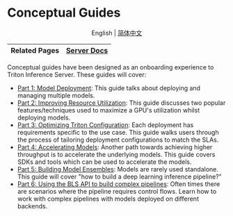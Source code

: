 <!--
# Copyright 2023, NVIDIA CORPORATION & AFFILIATES. All rights reserved.
#
# Redistribution and use in source and binary forms, with or without
# modification, are permitted provided that the following conditions
# are met:
#  * Redistributions of source code must retain the above copyright
#    notice, this list of conditions and the following disclaimer.
#  * Redistributions in binary form must reproduce the above copyright
#    notice, this list of conditions and the following disclaimer in the
#    documentation and/or other materials provided with the distribution.
#  * Neither the name of NVIDIA CORPORATION nor the names of its
#    contributors may be used to endorse or promote products derived
#    from this software without specific prior written permission.
#
# THIS SOFTWARE IS PROVIDED BY THE COPYRIGHT HOLDERS ``AS IS'' AND ANY
# EXPRESS OR IMPLIED WARRANTIES, INCLUDING, BUT NOT LIMITED TO, THE
# IMPLIED WARRANTIES OF MERCHANTABILITY AND FITNESS FOR A PARTICULAR
# PURPOSE ARE DISCLAIMED.  IN NO EVENT SHALL THE COPYRIGHT OWNER OR
# CONTRIBUTORS BE LIABLE FOR ANY DIRECT, INDIRECT, INCIDENTAL, SPECIAL,
# EXEMPLARY, OR CONSEQUENTIAL DAMAGES (INCLUDING, BUT NOT LIMITED TO,
# PROCUREMENT OF SUBSTITUTE GOODS OR SERVICES; LOSS OF USE, DATA, OR
# PROFITS; OR BUSINESS INTERRUPTION) HOWEVER CAUSED AND ON ANY THEORY
# OF LIABILITY, WHETHER IN CONTRACT, STRICT LIABILITY, OR TORT
# (INCLUDING NEGLIGENCE OR OTHERWISE) ARISING IN ANY WAY OUT OF THE USE
# OF THIS SOFTWARE, EVEN IF ADVISED OF THE POSSIBILITY OF SUCH DAMAGE.
-->


# Conceptual Guides

<div align="center">

English | [简体中文](README_zh-CN.md)

</div>

| Related Pages | [Server Docs](https://github.com/triton-inference-server/server/tree/main/docs#triton-inference-server-documentation) |
| ------------ | --------------- |

Conceptual guides have been designed as an onboarding experience to Triton Inference Server. These guides will cover:
* [Part 1: Model Deployment](Part_1-model_deployment/): This guide talks about deploying and managing multiple models.
* [Part 2: Improving Resource Utilization](Part_2-improving_resource_utilization/): This guide discusses two popular features/techniques used to maximize a GPU's utilization whilst deploying models.
* [Part 3: Optimizing Triton Configuration](Part_3-optimizing_triton_configuration/): Each deployment has requirements specific to the use case. This guide walks users through the process of tailoring deployment configurations to match the SLAs.
* [Part 4: Accelerating Models](Part_4-inference_acceleration/): Another path towards achieving higher throughput is to accelerate the underlying models. This guide covers SDKs and tools which can be used to accelerate the models.
* [Part 5: Building Model Ensembles](./Part_5-Model_Ensembles/): Models are rarely used standalone. This guide will cover "how to build a deep learning inference pipeline?"
* [Part 6: Using the BLS API to build complex pipelines](Part_6-building_complex_pipelines/): Often times there are scenarios where the pipeline requires control flows. Learn how to work with complex pipelines with models deployed on different backends.

